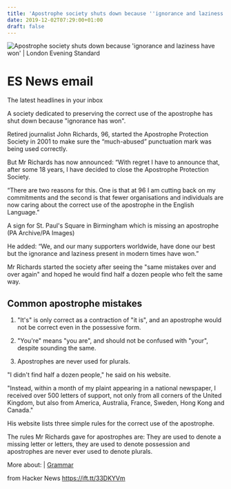 ```yaml
---
title: 'Apostrophe society shuts down because ''ignorance and laziness have won'''
date: 2019-12-02T07:29:00+01:00
draft: false
---
```


![](https://static.standard.co.uk/s3fs-public/thumbnails/image/2019/12/01/08/correcting-1870721-1920.jpg "Apostrophe society shuts down because 'ignorance and laziness have won' | London Evening Standard")  

ES News email
=============

The latest headlines in your inbox

A society dedicated to preserving the correct use of the apostrophe has shut down because "ignorance has won". 

Retired journalist John Richards, 96, started the Apostrophe Protection Society in 2001 to make sure the “much-abused” punctuation mark was being used correctly.

But Mr Richards has now announced: “With regret I have to announce that, after some 18 years, I have decided to close the Apostrophe Protection Society.

“There are two reasons for this. One is that at 96 I am cutting back on my commitments and the second is that fewer organisations and individuals are now caring about the correct use of the apostrophe in the English Language."

A sign for St. Paul's Square in Birmingham which is missing an apostrophe (PA Archive/PA Images)

He added: “We, and our many supporters worldwide, have done our best but the ignorance and laziness present in modern times have won.”

Mr Richards started the society after seeing the "same mistakes over and over again" and hoped he would find half a dozen people who felt the same way.

Common apostrophe mistakes
--------------------------

1) "It's" is only correct as a contraction of "it is", and an apostrophe would not be correct even in the possessive form.

2) "You're" means "you are", and should not be confused with "your", despite sounding the same.

3) Apostrophes are never used for plurals.

"I didn't find half a dozen people," he said on his website. 

"Instead, within a month of my plaint appearing in a national newspaper, I received over 500 letters of support, not only from all corners of the United Kingdom, but also from America, Australia, France, Sweden, Hong Kong and Canada."

His website lists three simple rules for the correct use of the apostrophe.

The rules Mr Richards gave for apostrophes are: They are used to denote a missing letter or letters, they are used to denote possession and apostrophes are never ever used to denote plurals.

More about: | [Grammar](https://www.standard.co.uk/topic/grammar)

  
  
from Hacker News https://ift.tt/33DKYVm